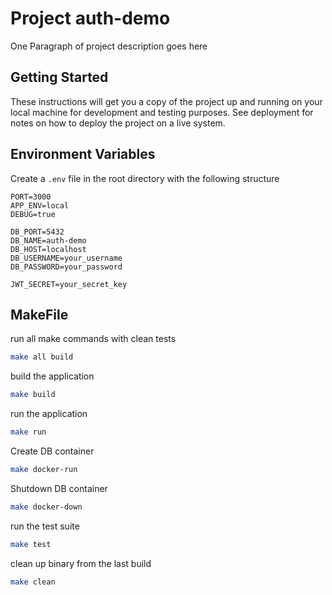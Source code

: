 # Project auth-demo 

One Paragraph of project description goes here

## Getting Started

These instructions will get you a copy of the project up and running on your local machine for development and testing purposes. See deployment for notes on how to deploy the project on a live system.

## Environment Variables

Create a `.env` file in the root directory with the following structure

```env
PORT=3000
APP_ENV=local
DEBUG=true

DB_PORT=5432
DB_NAME=auth-demo
DB_HOST=localhost
DB_USERNAME=your_username
DB_PASSWORD=your_password

JWT_SECRET=your_secret_key
```

## MakeFile

run all make commands with clean tests
```bash
make all build
```

build the application
```bash
make build
```

run the application
```bash
make run
```

Create DB container
```bash
make docker-run
```

Shutdown DB container
```bash
make docker-down
```

run the test suite
```bash
make test
```

clean up binary from the last build
```bash
make clean
```

